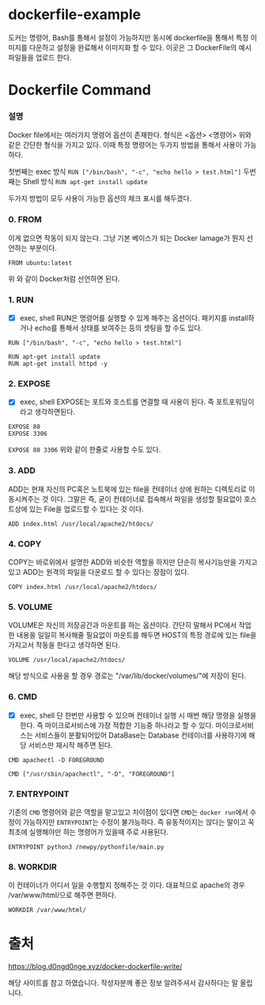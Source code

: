# dockerfile-example

도커는 명령어, Bash를 통해서 설정이 가능하지만
동시에 dockerfile을 통해서 특정 이미지를 다운하고 설정을 완료해서 이미지화 할 수 있다.
이곳은 그 DockerFile의 예시 파일들을 업로드 한다.

# Dockerfile Command

### 설명

Docker file에서는 여러가지 명령어 옵션이 존재한다.
형식은 
<옵션> <명령어>
위와 같은 간단한 형식을 가지고 있다.
이때 특정 명령어는 두가지 방법을 통해서 사용이 가능하다.

첫번째는 exec 방식
``` RUN ["/bin/bash", "-c", "echo hello > test.html"] ```
두번째는 Shell 방식
``` RUN apt-get install update ```

두가지 방법이 모두 사용이 가능한 옵션의 체크 표시를 해두겠다.
### 0. FROM
이게 없으면 작동이 되지 않는다.
그냥 기본 베이스가 되는 Docker Iamage가 뭔지 선언하는 부분이다.

```
FROM ubuntu:latest
```
위 와 같이 Docker처럼 선언하면 된다.

### 1. RUN

- [x] exec, shell
RUN은 명령어를 실행할 수 있게 해주는 옵션이다.
패키지를 install하거나 echo를 통해서 상태를 보여주는 등의 셋팅을 할 수도 있다.

```
RUN ["/bin/bash", "-c", "echo hello > test.html"]
```

```
RUN apt-get install update
RUN apt-get install httpd -y
```

### 2. EXPOSE
- [x] exec, shell
EXPOSE는 포트와 호스트를 연결할 때 사용이 된다.
즉 포트포워딩이라고 생각하면된다.

```
EXPOSE 80
EXPOSE 3306
```


``` EXPOSE 80 3306 ```
위와 같이 한줄로 사용할 수도 있다.

### 3. ADD

ADD는 현재 자신의 PC혹은 노트북에 있는 file을 컨테이너 상에 원하는 디렉토리로 이동시켜주는 것 이다.
그말은 즉, 굳이 컨테이너로 접속해서 파일을 생성할 필요없이 호스트상에 있는 File을 업로드할 수 있다는 것 이다.

```
ADD index.html /usr/local/apache2/htdocs/
```

### 4. COPY

COPY는 바로위에서 설명한 ADD와 비슷한 역할을 하지만
단순히 복사기능만을 가지고 있고 ADD는 원격의 파일을 다운로드 할 수 있다는 장점이 있다.

``` 
COPY index.html /usr/local/apache2/htdocs/
```

### 5. VOLUME

VOLUME은 자신의 저장공간과 마운트를 하는 옵션이다.
간단히 말해서 PC에서 작업한 내용을 일일히 복사해줄 필요없이 마운트를 해두면 HOST의 특정 경로에 있는 file을 가지고서
작동을 한다고 생각하면 된다.

```
VOLUME /usr/local/apache2/htdocs/
```

해당 방식으로 사용을 할 경우 경로는 "/var/lib/docker/volumes/"에 저장이 된다.

### 6. CMD
- [x] exec, shell
단 한번만 사용할 수 있으며 컨테이너 실행 시 매번 해당 명령을 실행을 한다.
즉 마이크로서비스에 가장 적합한 기능중 하나라고 할 수 있다.
마이크로서비스는 서비스들이 분활되어있어 DataBase는 Database 컨테이너를 사용하기에 해당 서비스만 재시작 해주면 된다.

``` 
CMD apachectl -D FOREGROUND
```
```
CMD ["/usr/sbin/apachectl", "-D", "FOREGROUND"]
```

### 7. ENTRYPOINT

기존의 ```CMD``` 명령어와 같은 역할을 맡고있고
차이점이 있다면 ```CMD```는 ```docker run```에서 수정이 가능하지만 ```ENTRYPOINT```는 수정이 불가능하다.
즉 유동적이지는 않다는 말이고 꼭 최초에 실행해야만 하는 명령어가 있을때 주로 사용된다.

```
ENTRYPOINT python3 /newpy/pythonfile/main.py
```
### 8. WORKDIR

이 컨테이너가 어디서 일을 수행할지 정해주는 것 이다.
대표적으로 apache의 경우 /var/www/html/으로 해주면 편하다.

```
WORKDIR /var/www/html/
```

# 출처

https://blog.d0ngd0nge.xyz/docker-dockerfile-write/

해당 사이트를 참고 하였습니다. 
작성자분께 좋은 정보 알려주셔서 감사하다는 말 올립니다.





